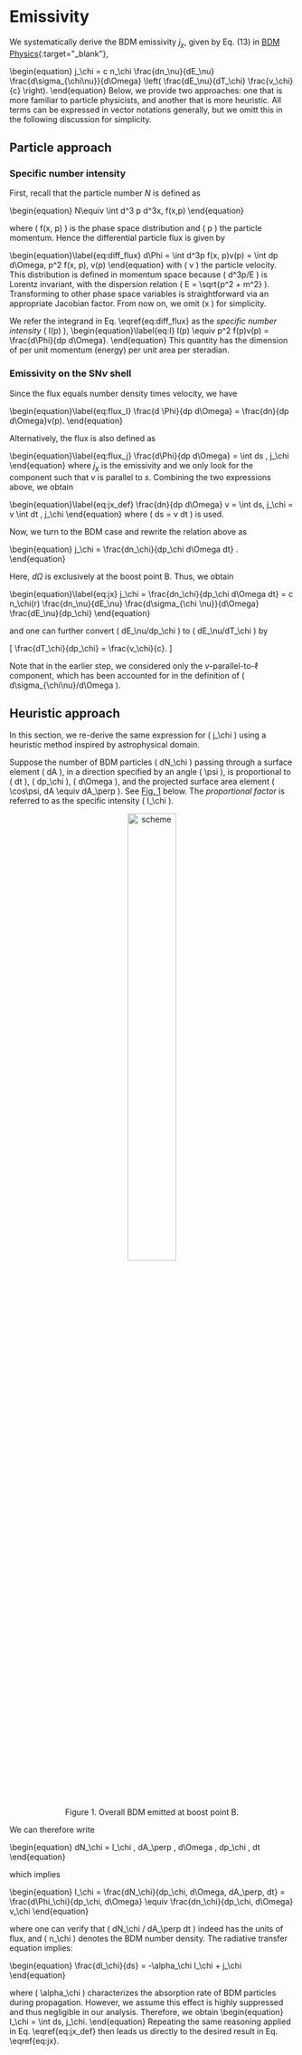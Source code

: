 <script>
window.MathJax = {
  tex: {
    tags: "ams"  // Auto-numbering, AMS based
  }
};
</script>

# Emissivity

We systematically derive the BDM emissivity $j_\chi$, given by Eq. (13) in [BDM Physics](overview.md#emissivity-on-the-shell){:target="_blank"},

\begin{equation}
j_\chi = c n_\chi \frac{dn_\nu}{dE_\nu} \frac{d\sigma_{\chi\nu}}{d\Omega} \left( \frac{dE_\nu}{dT_\chi} \frac{v_\chi}{c} \right).
\end{equation} 
Below, we provide two approaches: one that is more familiar to particle physicists, and another that is more heuristic.
All terms can be expressed in vector notations generally, but we omitt this in the following discussion for simplicity.

## Particle approach

### Specific number intensity

First, recall that the particle number $N$ is defined as

\begin{equation}
N\equiv \int d^3 p d^3x\, f(x,p)
\end{equation}

where \( f(x, p) \) is the phase space distribution and \( p  \) the particle momentum.
Hence the differential particle flux is given by

\begin{equation}\label{eq:diff_flux}
d\Phi = \int d^3p f(x, p)v(p) = \int dp d\Omega\, p^2 f(x, p)\, v(p)
\end{equation}
with \( v \) the particle velocity. 
This distribution is defined in momentum space because \( d^3p/E \) is Lorentz invariant, with the dispersion relation \( E = \sqrt{p^2 + m^2} \).
Transforming to other phase space variables is straightforward via an appropriate Jacobian factor. From now on, we omit \(x \) for simplicity.

We refer the integrand in Eq. \eqref{eq:diff_flux} as the *specific number intensity* \( I(p) \),
\begin{equation}\label{eq:I}
I(p) \equiv p^2 f(p)v(p) = \frac{d\\Phi}{dp d\Omega}.
\end{equation} 
This quantity has the dimension of per unit momentum (energy) per unit area per steradian.

### Emissivity on the SN$\nu$ shell

Since the flux equals number density times velocity, we have  

\begin{equation}\label{eq:flux_I}
\frac{d \Phi}{dp d\Omega} = \frac{dn}{dp d\Omega}v(p).
\end{equation}

Alternatively, the flux is also defined as  

\begin{equation}\label{eq:flux_j}
\frac{d\Phi}{dp d\Omega} = \int ds \, j_\chi
\end{equation}
where $j_\chi$ is the emissivity
and we only look for the component such that $v$ is parallel to $s$. Combining the two expressions above, we obtain  

\begin{equation}\label{eq:jx_def}
\frac{dn}{dp d\Omega} v = \int ds\,  j_\chi = v \int dt \, j_\chi
\end{equation} 
where \( ds = v dt \) is used.

Now, we turn to the BDM case and rewrite the relation above as  

\begin{equation}
j_\chi = \frac{dn_\chi}{dp_\chi d\Omega dt} .
\end{equation}

Here, $d\Omega$ is exclusively at the boost point B.
Thus, we obtain

\begin{equation}\label{eq:jx}
 j_\chi = \frac{dn_\chi}{dp_\chi d\Omega dt} = c n_\chi(r) \frac{dn_\nu}{dE_\nu} \frac{d\sigma_{\chi \nu}}{d\Omega} \frac{dE_\nu}{dp_\chi}
\end{equation}
 
and one can further convert \( dE_\nu/dp_\chi \) to \( dE_\nu/dT_\chi \) by 

\[
\frac{dT_\chi}{dp_\chi} = \frac{v_\chi}{c}.
\]

Note that in the earlier step, we considered only the $v$-parallel-to-$\ell$ component, which has been accounted for in the definition of \( d\sigma_{\chi\nu}/d\Omega \).




## Heuristic approach

In this section, we re-derive the same expression for \( j_\chi \) using a heuristic method inspired by astrophysical domain. 

Suppose the number of BDM particles \( dN_\chi \) passing through a surface element \( dA \), in a direction specified by an angle \( \psi \), is proportional to \( dt \), \( dp_\chi \), \( d\Omega \), and the projected surface area element \( \cos\psi\, dA \equiv dA_\perp \). 
See [Fig. 1](#emissivity) below. 
The *proportional factor* is referred to as the specific intensity \( I_\chi \).

<figure id="emissivity">
<center><img src="../../figs/emissivity.svg" alt="scheme" style="width: 45%;">
<figcaption>Figure 1. Overall BDM emitted at boost point B.
</figure>

We can therefore write

\begin{equation}
dN_\chi = I_\chi \, dA_\perp \, d\Omega \, dp_\chi \, dt
\end{equation}

which implies

\begin{equation}
I_\chi = \frac{dN_\chi}{dp_\chi\, d\Omega\, dA_\perp\, dt} = \frac{d\Phi_\chi}{dp_\chi\, d\Omega} \equiv \frac{dn_\chi}{dp_\chi\, d\Omega} v_\chi
\end{equation}

where one can verify that \( dN_\chi / dA_\perp dt \) indeed has the units of flux, and \( n_\chi \) denotes the BDM number density.
The radiative transfer equation implies:

\begin{equation}
\frac{dI_\chi}{ds} = -\alpha_\chi I_\chi + j_\chi
\end{equation}

where \( \alpha_\chi \) characterizes the absorption rate of BDM particles during propagation. However, we assume this effect is highly suppressed and thus negligible in our analysis. 
Therefore, we obtain
\begin{equation}
I_\chi = \int ds\, j_\chi.
\end{equation}
Repeating the same reasoning applied in Eq. \eqref{eq:jx_def} then leads us directly to the desired result in Eq. \eqref{eq:jx}.

